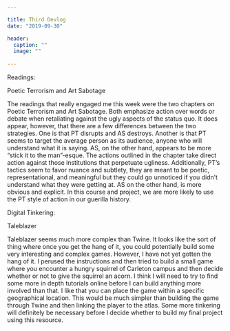 ```yaml
---

title: Third Devlog
date: "2019-09-30"

header:
  caption: ""
  image: ""
  
---
```


Readings:

Poetic Terrorism and Art Sabotage

The readings that really engaged me this week were the two chapters on Poetic Terrorism and Art Sabotage. Both emphasize action over words or debate when retaliating against the ugly aspects of the status quo. It does appear, however, that there are a few differences between the two strategies. One is that PT disrupts and AS destroys. Another is that PT seems to target the average person as its audience, anyone who will understand what it is saying. AS, on the other hand, appears to be more “stick it to the man”-esque. The actions outlined in the chapter take direct action against those institutions that perpetuate ugliness. Additionally, PT’s tactics seem to favor nuance and subtlety, they are meant to be poetic, representational, and meaningful but they could go unnoticed if you didn’t understand what they were getting at. AS on the other hand, is more obvious and explicit. In this course and project, we are more likely to use the PT style of action in our guerilla history.

Digital Tinkering:

Taleblazer

Taleblazer seems much more complex than Twine. It looks like the sort of thing where once you get the hang of it, you could potentially build some very interesting and complex games. However, I have not yet gotten the hang of it. I perused the instructions and then tried to build a small game where you encounter a hungry squirrel of Carleton campus and then decide whether or not to give the squirrel an acorn. I think I will need to try to find some more in depth tutorials online before I can build anything more involved than that. I like that you can place the game within a specific geographical location. This would be much simpler than building the game through Twine and then linking the player to the atlas. Some more tinkering will definitely be necessary before I decide whether to build my final project using this resource.
